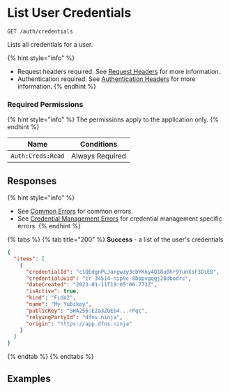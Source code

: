 # List User Credentials

`GET /auth/credentials`

Lists all credentials for a user.

{% hint style="info" %}
* Request headers required. See [Request Headers](../../../getting-started/request-headers.md) for more information.
* Authentication required. See [Authentication Headers](../../../getting-started/request-headers.md#authentication-headers) for more information.
{% endhint %}

### Required Permissions

{% hint style="info" %}
The permissions apply to the application only.
{% endhint %}

| Name                  | Conditions                        |
| --------------------- | --------------------------------- |
| `Auth:Creds:Read`     | Always Required                   |

## Responses

{% hint style="info" %}
* See [Common Errors](../../../getting-started/errors.md#common-errors) for common errors.
* See [Credential Management Errors](../../../getting-started/errors.md#credential-management-errors) for credential management specific errors.
{% endhint %}

{% tabs %}
{% tab title="200" %}
**Success** - a list of the user's credentials

```JSON
{
  "items": [
    {
      "credentialId": "c1QEdgnPLJargwzy3cbYKny4Q18u0hr97unXsF3DiE8",
      "credentialUuid": "cr-34514-nip9c-8bppvgqgj28dbodrc",
      "dateCreated": "2023-01-11T19:05:06.773Z",
      "isActive": true,
      "kind": "Fido2",
      "name": "My Yubikey",
      "publicKey": "SHA256:E2a3ZQEb4...rPqc",
      "relyingPartyId": "dfns.ninja",
      "origin": "https://app.dfns.ninja"
    }
  ]
}
```
{% endtab %}
{% endtabs %}

## Examples
